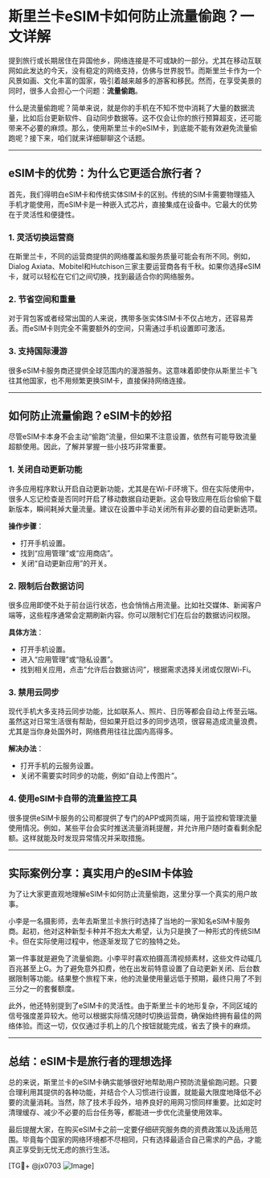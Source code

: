 # 斯里兰卡eSIM卡如何防止流量偷跑？一文详解

提到旅行或长期居住在异国他乡，网络连接是不可或缺的一部分。尤其在移动互联网如此发达的今天，没有稳定的网络支持，仿佛与世界脱节。而斯里兰卡作为一个风景如画、文化丰富的国家，吸引着越来越多的游客和移民。然而，在享受美景的同时，很多人会担心一个问题：**流量偷跑**。

什么是流量偷跑呢？简单来说，就是你的手机在不知不觉中消耗了大量的数据流量，比如后台更新软件、自动同步数据等。这不仅会让你的旅行预算超支，还可能带来不必要的麻烦。那么，使用斯里兰卡的eSIM卡，到底能不能有效避免流量偷跑呢？接下来，咱们就来详细聊聊这个话题。

---

## eSIM卡的优势：为什么它更适合旅行者？

首先，我们得明白eSIM卡和传统实体SIM卡的区别。传统的SIM卡需要物理插入手机才能使用，而eSIM卡是一种嵌入式芯片，直接集成在设备中。它最大的优势在于灵活性和便捷性。

### 1. **灵活切换运营商**
   在斯里兰卡，不同的运营商提供的网络覆盖和服务质量可能会有所不同。例如，Dialog Axiata、Mobitel和Hutchison三家主要运营商各有千秋。如果你选择eSIM卡，就可以轻松在它们之间切换，找到最适合你的网络服务。

### 2. **节省空间和重量**
   对于背包客或者经常出国的人来说，携带多张实体SIM卡不仅占地方，还容易弄丢。而eSIM卡则完全不需要额外的空间，只需通过手机设置即可激活。

### 3. **支持国际漫游**
   很多eSIM卡服务商还提供全球范围内的漫游服务。这意味着即使你从斯里兰卡飞往其他国家，也不用频繁更换SIM卡，直接保持网络连接。

---

## 如何防止流量偷跑？eSIM卡的妙招

尽管eSIM卡本身不会主动“偷跑”流量，但如果不注意设置，依然有可能导致流量超额使用。因此，了解并掌握一些小技巧非常重要。

### 1. **关闭自动更新功能**
   许多应用程序默认开启自动更新功能，尤其是在Wi-Fi环境下。但在实际使用中，很多人忘记检查是否同时开启了移动数据自动更新。这会导致应用在后台偷偷下载新版本，瞬间耗掉大量流量。建议在设置中手动关闭所有非必要的自动更新选项。

   **操作步骤**：
   - 打开手机设置。
   - 找到“应用管理”或“应用商店”。
   - 关闭“自动更新应用”的开关。

### 2. **限制后台数据访问**
   很多应用即使不处于前台运行状态，也会悄悄占用流量。比如社交媒体、新闻客户端等，这些程序通常会定期刷新内容。你可以限制它们在后台的数据访问权限。

   **具体方法**：
   - 打开手机设置。
   - 进入“应用管理”或“隐私设置”。
   - 找到相关应用，点击“允许后台数据访问”，根据需求选择关闭或仅限Wi-Fi。

### 3. **禁用云同步**
   现代手机大多支持云同步功能，比如联系人、照片、日历等都会自动上传至云端。虽然这对日常生活很有帮助，但如果开启过多的同步选项，很容易造成流量浪费。尤其是当你身处国外时，网络费用往往比国内高得多。

   **解决办法**：
   - 打开手机的云服务设置。
   - 关闭不需要实时同步的功能，例如“自动上传图片”。

### 4. **使用eSIM卡自带的流量监控工具**
   很多提供eSIM卡服务的公司都提供了专门的APP或网页端，用于监控和管理流量使用情况。例如，某些平台会实时推送流量消耗提醒，并允许用户随时查看剩余配额。这样就能及时发现异常情况并采取措施。

---

## 实际案例分享：真实用户的eSIM卡体验

为了让大家更直观地理解eSIM卡如何防止流量偷跑，这里分享一个真实的用户故事。

小李是一名摄影师，去年去斯里兰卡旅行时选择了当地的一家知名eSIM卡服务商。起初，他对这种新型卡种并不抱太大希望，认为只是换了一种形式的传统SIM卡。但在实际使用过程中，他逐渐发现了它的独特之处。

第一件事就是避免了流量偷跑。小李平时喜欢拍摄高清视频素材，这些文件动辄几百兆甚至上G。为了避免意外扣费，他在出发前特意设置了自动更新关闭、后台数据限制等功能。结果整个旅程下来，他的流量使用量远低于预期，最终只用了不到三分之一的套餐额度。

此外，他还特别提到了eSIM卡的灵活性。由于斯里兰卡的地形复杂，不同区域的信号强度差异较大。他可以根据实际情况随时切换运营商，确保始终拥有最佳的网络体验。而这一切，仅仅通过手机上的几个按钮就能完成，省去了换卡的麻烦。

---

## 总结：eSIM卡是旅行者的理想选择

总的来说，斯里兰卡的eSIM卡确实能够很好地帮助用户预防流量偷跑问题。只要合理利用其提供的各种功能，并结合个人习惯进行设置，就能最大限度地降低不必要的流量消耗。当然，除了技术手段外，培养良好的用网习惯同样重要。比如定时清理缓存、减少不必要的后台任务等，都能进一步优化流量使用效率。

最后提醒大家，在购买eSIM卡之前一定要仔细研究服务商的资费政策以及适用范围。毕竟每个国家的网络环境都不尽相同，只有选择最适合自己需求的产品，才能真正享受到无忧无虑的旅行生活。

[TG💪+ @jx0703 ![Image](https://github.com/user-attachments/assets/dbca1d08-cadb-493c-b0ec-ad6f7a83f270)]